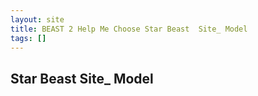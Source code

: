 ```yaml
---
layout: site
title: BEAST 2 Help Me Choose Star Beast  Site_ Model
tags: []
---
```


## Star Beast  Site_ Model

